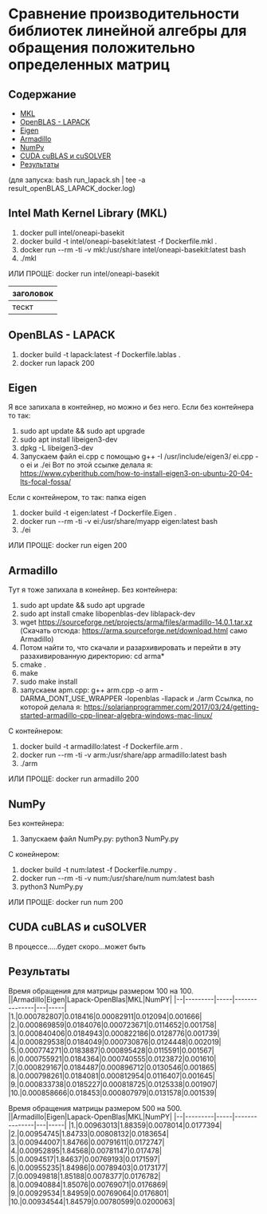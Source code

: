 # Сравнение производительности библиотек линейной алгебры для обращения положительно определенных матриц
## Содержание
- [MKL](#Intel_Math_Kernel_Library (MKL))
- [OpenBLAS - LAPACK](#OpenBLAS_-_LAPACK)
- [Eigen](#Eigen)
- [Armadillo](#Armadillo)
- [NumPy](#NumPy)
- [CUDA cuBLAS и cuSOLVER](#CUDA_cuBLAS_и_cuSOLVER)
- [Результаты](#Результаты)

(для запуска: bash run_lapack.sh | tee -a result_openBLAS_LAPACK_docker.log)
## Intel Math Kernel Library (MKL)
1. docker pull intel/oneapi-basekit
2. docker build -t intel/oneapi-basekit:latest -f Dockerfile.mkl . 
3. docker run --rm -ti -v mkl:/usr/share intel/oneapi-basekit:latest bash
4. ./mkl

ИЛИ ПРОЩЕ: docker run intel/oneapi-basekit

|заголовок|
|---------|
|тескт|

## OpenBLAS - LAPACK
1. docker build -t lapack:latest -f Dockerfile.lablas .
2. docker run lapack  200
## Eigen
Я все запихала в контейнер, но можно и без него.
Если без контейнера то так:
1. sudo apt update && sudo apt upgrade
2. sudo apt install libeigen3-dev
3. dpkg -L libeigen3-dev
4. Запускаем файл ei.cpp с помощью g++ -I /usr/include/eigen3/ ei.cpp -o ei  и  ./ei
Вот по этой ссылке делала я:  https://www.cyberithub.com/how-to-install-eigen3-on-ubuntu-20-04-lts-focal-fossa/

Если с контейнером, то так: папка eigen
1. docker build -t eigen:latest -f Dockerfile.Eigen .
2. docker run --rm -ti -v ei:/usr/share/myapp eigen:latest bash
3. ./ei

ИЛИ ПРОЩЕ:
docker run eigen 200

## Armadillo
Тут я тоже запихала в конейнер.
Без контейнера:
1. sudo apt update && sudo apt upgrade
2. sudo apt install cmake libopenblas-dev liblapack-dev
3. wget https://sourceforge.net/projects/arma/files/armadillo-14.0.1.tar.xz    (Скачать отсюда: https://arma.sourceforge.net/download.html    само Armadillo)     
4. Потом найти то, что скачали и разархивировать и перейти в эту разахивированную директорию:  cd arma*
5. cmake .
6. make
7. sudo make install
8. запускаем apm.cpp:  g++ arm.cpp -o arm -DARMA_DONT_USE_WRAPPER -lopenblas -llapack  и ./arm
Ссылка, по которой делала я: https://solarianprogrammer.com/2017/03/24/getting-started-armadillo-cpp-linear-algebra-windows-mac-linux/

С контейнером:
1. docker build -t armadillo:latest -f Dockerfile.arm .
2. docker run --rm -ti -v arm:/usr/share/app armadillo:latest bash
3. ./arm

ИЛИ ПРОЩЕ:
docker run armadillo 200
## NumPy
Без контейнера:
1. Запускаем файл NumPy.py:  python3 NumPy.py

С конейнером:
1. docker build -t num:latest -f Dockerfile.numpy .
2. docker run --rm -ti -v num:/usr/share/num num:latest bash
3. python3 NumPy.py

ИЛИ ПРОЩЕ:
docker run num 200
## CUDA cuBLAS и cuSOLVER
В процессе.....будет скоро...может быть
## Результаты

Время обращения для матрицы размером 100 на 100.
||Armadillo|Eigen|Lapack-OpenBlas|MKL|NumPY|
|--|---------|-----|---------------|---|-----|
|1.|0.000782807|0.018416|0.00082911|0.012094|0.001666|
|2.|0.000869859|0.0184076|0.000723671|0.0114652|0.001758|
|3.|0.000840406|0.0184943|0.000822186|0.0128776|0.001739|
|4.|0.000829538|0.0184049|0.000730876|0.0124448|0.002019|
|5.|0.000774271|0.0183887|0.000895428|0.0115591|0.001567|
|6.|0.000755921|0.0184364|0.000740555|0.0123872|0.001610|
|7.|0.000829167|0.0184487|0.000896712|0.0130546|0.001865|
|8.|0.000798261|0.0184081|0.000812954|0.0116407|0.001645|
|9.|0.000833738|0.0185227|0.000818725|0.0125338|0.001907|
|10.|0.000858666|0.018453|0.000807979|0.0131578|0.001539|


Время обращения матрицы размером 500 на 500.
||Armadillo|Eigen|Lapack-OpenBlas|MKL|NumPY|
|--|---------|-----|---------------|---|-----|
|1.|0.00963013|1.88359|0.0078014|0.0177394|
|2.|0.00954745|1.84733|0.00808132|0.0183654|
|3.|0.00944007|1.84766|0.00791611|0.0172747|
|4.|0.00952895|1.84568|0.00781147|0.017478|
|5.|0.0094517|1.84637|0.00769193|0.0171597|
|6.|0.00955235|1.84986|0.00789403|0.0173177|
|7.|0.00949818|1.85188|0.0078377|0.0176782|
|8.|0.00940884|1.85076|0.00769071|0.0176869|
|9.|0.00929534|1.84959|0.00769064|0.0176801|
|10.|0.00934544|1.84579|0.00780599|0.0200063|






